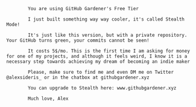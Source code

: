 
			You are using GitHub Gardener's Free Tier

			I just built something way way cooler, it's called Stealth Mode!

			It's just like this version, but with a private repository. Your GitHub turns green, your commits cannot be seen!

			It costs 5$/mo. This is the first time I am asking for money for one of my projects, and although it feels weird, I know it is a necessary step towards achieving my dream of becoming an indie maker

			Please, make sure to find me and even DM me on Twitter @alexsideris_ or in the chatbox at githubgardener.xyz 

			You can upgrade to Stealth here: www.githubgardener.xyz

			Much love, Alex
  
			
